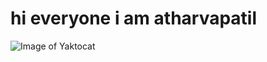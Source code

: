 # hi everyone i am atharvapatil
![Image of Yaktocat](https://octodex.github.com/images/yaktocat.png)
